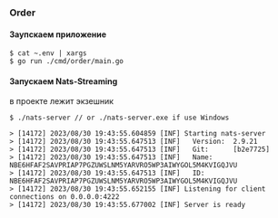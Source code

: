 ### Order

#### Заупскаем приложение

```shell
$ cat ~.env | xargs
$ go run ./cmd/order/main.go
```

#### Запускаем Nats-Streaming

в проекте лежит экзешник

```shell
$ ./nats-server // or ./nats-server.exe if use Windows

> [14172] 2023/08/30 19:43:55.604859 [INF] Starting nats-server
> [14172] 2023/08/30 19:43:55.647513 [INF]   Version:  2.9.21
> [14172] 2023/08/30 19:43:55.647513 [INF]   Git:      [b2e7725]
> [14172] 2023/08/30 19:43:55.647513 [INF]   Name:     NBE6HFAF2SAVPRIAP7PGZUWSLNM5YARVRO5WP3AIWYGOL5M4KVIGQJVU
> [14172] 2023/08/30 19:43:55.647513 [INF]   ID:       NBE6HFAF2SAVPRIAP7PGZUWSLNM5YARVRO5WP3AIWYGOL5M4KVIGQJVU
> [14172] 2023/08/30 19:43:55.652155 [INF] Listening for client connections on 0.0.0.0:4222
> [14172] 2023/08/30 19:43:55.677002 [INF] Server is ready
```